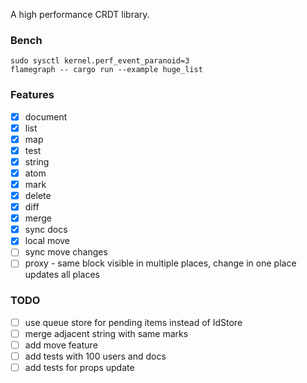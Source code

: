 A high performance CRDT library.

### Bench

```
sudo sysctl kernel.perf_event_paranoid=3
flamegraph -- cargo run --example huge_list
```

### Features

- [x] document
- [x] list
- [x] map
- [x] test
- [x] string
- [x] atom
- [x] mark
- [x] delete
- [x] diff
- [x] merge
- [x] sync docs
- [x] local move
- [ ] sync move changes
- [ ] proxy - same block visible in multiple places, change in one place updates all places

### TODO

- [ ] use queue store for pending items instead of IdStore<T>
- [ ] merge adjacent string with same marks
- [ ] add move feature
- [ ] add tests with 100 users and docs
- [ ] add tests for props update
